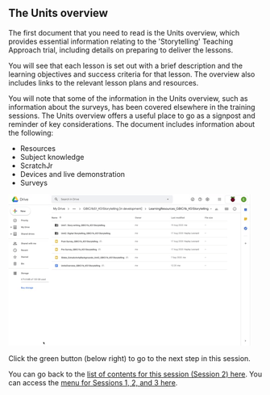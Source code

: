 ## The Units overview

The first document that you need to read is the Units overview, which provides essential information relating to the 'Storytelling' Teaching Approach trial, including details on preparing to deliver the lessons.

You will see that each lesson is set out with a brief description and the learning objectives and success criteria for that lesson. The overview also includes links to the relevant lesson plans and resources. 

You will note that some of the information in the Units overview, such as information about the surveys, has been covered elsewhere in the training sessions. The Units overview offers a useful place to go as a signpost and reminder of key considerations. The document includes information about the following:
+ Resources
+ Subject knowledge
+ ScratchJr 
+ Devices and live demonstration
+ Surveys

![Modelling Unit Overview](images/ks1storytelling-UnitOverview.gif)

Click the green button (below right) to go to the next step in this session.

You can go back to the [list of contents for this session (Session 2) here](https://projects.raspberrypi.org/en/projects/KS1StorytellingTraining_Session2_GBICi1b). 
You can access the [menu for Sessions 1, 2, and 3 here](https://projects.raspberrypi.org/en/pathways/ks1-storytellingtraining-gbici1b).
